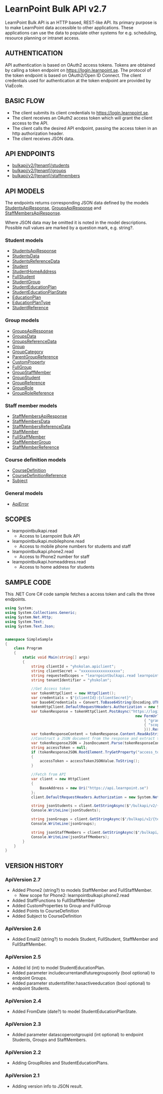 LearnPoint Bulk API v2.7
======================

LearnPoint Bulk API is an HTTP based, REST-like API. Its primary purpose is to make LearnPoint data accessible to other applications. These applications can use the data to populate other systems for e.g. scheduling, resource planning or intranet access.

AUTHENTICATION
--------------

API authentication is based on OAuth2 access tokens. Tokens are obtained by calling a token endpoint on https://login.learnpoint.se. The protocol of the token endpoint is based on OAuth2/Open ID Connect. The client credentials used for authentication at the token endpoint are provided by ViaEcole. 

BASIC FLOW
----------

* The client submits its client credentials to https://login.learnpoint.se.         
* The client receives an OAuth2 access token which will grant the client access to the API.
* The client calls the desired API endpoint, passing the access token in an http authorization header.
* The client receives JSON data.

API ENDPOINTS
-------------

* [bulkapi/v2/[tenant]/students](endpoints/students.md) 
* [bulkapi/v2/[tenant]/groups](endpoints/groups.md) 
* [bulkapi/v2/[tenant]/staffmembers](endpoints/staffmembers.md) 

API MODELS
----------

The endpoints returns corresponding JSON data defined by the models [StudentsApiResponse](models.md#StudentsApiResponse), [GroupsApiResponse](models.md#GroupsApiResponse) and [StaffMembersApiResponse](models.md#StaffMembersApiResponse).

Where JSON data may be omitted it is noted in the model descriptions. Possible null values are marked by a question mark, e.g. string?.

### Student models

* [StudentsApiResponse](models.md#StudentsApiResponse)
* [StudentsData](models.md#StudentsData)
* [StudentsReferenceData](models.md#StudentsReferenceData)
* [Student](models.md#Student)
* [StudentHomeAddress](models.md#StudentHomeAddress)
* [FullStudent](models.md#FullStudent)
* [StudentGroup](models.md#StudentGroup)
* [StudentEducationPlan](models.md#StudentEducationPlan)
* [StudentEducationPlanState](models.md#StudentEducationPlanState)
* [EducationPlan](models.md#EducationPlan)
* [EducationPlanType](models.md#EducationPlanType)
* [StudentReference](models.md#StudentReference)

### Group models

* [GroupsApiResponse](models.md#GroupsApiResponse)
* [GroupsData](models.md#GroupsData)
* [GroupsReferenceData](models.md#GroupsReferenceData)
* [Group](models.md#Group)
* [GroupCategory](models.md#GroupCategory)
* [ParentGroupReference](models.md#ParentGroupReference)
* [CustomProperty](models.md#CustomProperty)
* [FullGroup](models.md#FullGroup)
* [GroupStaffMember](models.md#GroupStaffMember)
* [GroupStudent](models.md#GroupStudent)
* [GroupReference](models.md#GroupReference)
* [GroupRole](models.md#GroupRole)
* [GroupRoleReference](models.md#GroupRoleReference)

### Staff member models

* [StaffMembersApiResponse](models.md#StaffMembersApiResponse)
* [StaffMembersData](models.md#StaffMembersData)
* [StaffMembersReferenceData](models.md#StaffMembersReferenceData)
* [StaffMember](models.md#StaffMember)
* [FullStaffMember](models.md#FullStaffMember)
* [StaffMemberGroup](models.md#StaffMemberGroup)
* [StaffMemberReference](models.md#StaffMemberReference)

### Course definition models

* [CourseDefinition](models.md#CourseDefinition)
* [CourseDefinitionReference](models.md#CourseDefinitionReference)
* [Subject](models.md#Subject)

### General models
* [ApiError](models.md#ApiError)

SCOPES
----------
* learnpointbulkapi.read
  * Access to Learnpoint Bulk API
* learnpointbulkapi.mobilephone.read
  * Access to mobile phone numbers for students and staff
* learnpointbulkapi.phone2.read
  * Access to Phone2 number for staff
* learnpointbulkapi.homeaddress.read
  * Access to home address for students

SAMPLE CODE
-----------

This .NET Core C# code sample fetches a access token and calls the three endpoints.

```C#
using System;
using System.Collections.Generic;
using System.Net.Http;
using System.Text;
using System.Text.Json;


namespace SimpleSample
{
    class Program
    {
        static void Main(string[] args)
        {
            string clientId = "yhskolan.apiclient";
            string clientSecret = "xxxxxxxxxxxxxxxxxx";
            string requestedScopes = "learnpointbulkapi.read learnpointbulkapi.mobilephone.read learnpointbulkapi.phone2.read learnpointbulkapi.homeaddress.read";
            string tenantIdentifier = "yhskolan";

            //Get Access token
            var tokenHttpClient = new HttpClient();
            var credentials = $"{clientId}:{clientSecret}";
            var base64Credentials = Convert.ToBase64String(Encoding.UTF8.GetBytes(credentials));
            tokenHttpClient.DefaultRequestHeaders.Authorization = new System.Net.Http.Headers.AuthenticationHeaderValue("Basic", base64Credentials);
            var tokenResponse = tokenHttpClient.PostAsync("https://login.learnpoint.se/connect/token",
                                                            new FormUrlEncodedContent(new Dictionary<string, string>{
                                                                { "grant_type", "client_credentials" },
                                                                { "scope", requestedScopes }
                                                                })).Result;
            var tokenResponseContent = tokenResponse.Content.ReadAsStringAsync().Result;
            //Construct a JSON document from the response and extract the AccessToken
            var tokenResponseJSON = JsonDocument.Parse(tokenResponseContent);
            string accessToken = null;
            if (tokenResponseJSON.RootElement.TryGetProperty("access_token", out JsonElement accessTokenJSONValue))
            {
                accessToken = accessTokenJSONValue.ToString();
            }

            //Fetch from API
            var client = new HttpClient
            {
                BaseAddress = new Uri("https://api.learnpoint.se")
            };
            client.DefaultRequestHeaders.Authorization = new System.Net.Http.Headers.AuthenticationHeaderValue("Bearer", accessToken);

            string jsonStudents = client.GetStringAsync($"/bulkapi/v2/{tenantIdentifier}/students").Result;
            Console.WriteLine(jsonStudents);

            string jsonGroups = client.GetStringAsync($"/bulkapi/v2/{tenantIdentifier}/groups").Result;
            Console.WriteLine(jsonGroups);

            string jsonStaffMembers = client.GetStringAsync($"/bulkapi/v2/{tenantIdentifier}/staffmembers").Result;
            Console.WriteLine(jsonStaffMembers);
        }
    }
}
```

VERSION HISTORY
---------------

### ApiVersion 2.7

* Added Phone2 (string?) to models StaffMember and FullStaffMember.
  * New scope for Phone2: learnpointbulkapi.phone2.read
* Added StaffFunctions to FullStaffMember
* Added CustomProperties to Group and FullGroup
* Added Points to CourseDefinition
* Added Subject to CourseDefinition

### ApiVersion 2.6

* Added Email2 (string?) to models Student, FullStudent, StaffMember and FullStaffMember.

### ApiVersion 2.5

* Added Id (int) to model StudentEducationPlan.
* Added parameter includecurrentandfuturegroupsonly (bool optional) to endpoint Groups.
* Added parameter studentsfilter.hasactiveeducation (bool optional) to endpoint Students.

### ApiVersion 2.4

* Added FromDate (date?) to model StudentEducationPlanState.

### ApiVersion 2.3

* Added parameter datascoperootgroupid (int optional) to endpoint Students, Groups and StaffMembers.

### ApiVersion 2.2

* Adding GroupRoles and StudentEducationPlans.

### ApiVersion 2.1

* Adding version info to JSON result.
